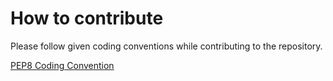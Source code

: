 # How to contribute

Please follow given coding conventions while contributing to the repository.

[PEP8 Coding Convention](https://www.python.org/dev/peps/pep-0008/#code-lay-out)